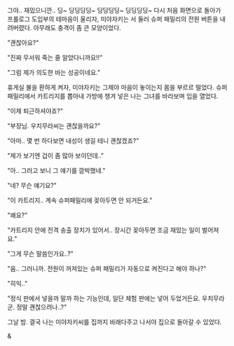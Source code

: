 그야.. 재밌으니깐..
딩~ 딩딩딩딩~ 딩딩딩딩~ 딩딩딩딩~ 다시 처음 화면으로 돌아가 프롤로그 도입부의 테마음이 울리자, 미야자키는 서 둘러 슈퍼 패밀리의 전원 버튼을 내려버렸다.
아무래도 충격이 좀 큰 모양이었다.

"괜찮아요?" 

"진짜 무서워 죽는 줄 알았다니까요!!" 

"그럼 제가 의도한 바는 성공이네요." 

휴게실 불을 환하게 켜자, 미야자키는 그제야 마음이 놓이는지 몸을 부르르 떨었다.
슈퍼 패밀리에서 카트리지를 뽑아내 가방에 챙겨 넣은 나는 그녀를 바라보며 입을 열었다.

"이제 퇴근하셔야죠?" 

"부장님. 우치무라씨는 괜찮을까요?" 

"아마.. 몇 번 하다보면 내성이 생길 테니 괜찮겠죠?" 

"제가 보기엔 겁이 좀 많아 보이던데.." 

"아.. 그러고 보니 그 얘기를 깜박했네." 

"네? 무슨 얘기요?" 

"이 카트리지.. 계속 슈퍼패밀리에 꽂아두면 안 되거든요." 

"왜요?" 

"카트리지 안에 전격 송출 장치가 있어서.. 장시간 꽂아두면 조금 재밌는 일이 벌어져요." 

"그게 무슨 말씀인가요..?" 

"음.. 그러니까. 전원이 꺼져있는 슈퍼 패밀리가 자동으로 켜진다고 해야 하나?" 

"히익.." 

"정식 판에서 넣을까 말까 하는 기능인데, 일단 체험 판에는 넣어 두었거든요. 우치무라군. 정말 괜찮으려나..?" 

그날 밤. 결국 나는 미야자키씨를 집까지 바래다주고 나서야 집으로 돌아갈 수 있었다.

& 